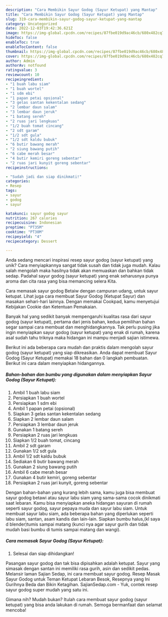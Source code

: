 ```yaml
---
description: "Cara Membikin Sayur Godog (Sayur Ketupat) yang Mantap"
title: "Cara Membikin Sayur Godog (Sayur Ketupat) yang Mantap"
slug: 319-cara-membikin-sayur-godog-sayur-ketupat-yang-mantap
category: Uncategorized
date: 2022-12-03T19:42:36.621Z
image: https://img-global.cpcdn.com/recipes/87fbe019d9ac46cb/680x482cq70/sayur-godog-sayur-ketupat-foto-resep-utama.jpg
hideToc: false
enableToc: true
enableTocContent: false
thumbnail: https://img-global.cpcdn.com/recipes/87fbe019d9ac46cb/680x482cq70/sayur-godog-sayur-ketupat-foto-resep-utama.jpg
cover: https://img-global.cpcdn.com/recipes/87fbe019d9ac46cb/680x482cq70/sayur-godog-sayur-ketupat-foto-resep-utama.jpg
author: Admin
authorAv: notfound
ratingvalue: 3
reviewcount: 10
recipeingredient:
- "1 buah labu siam"
- "1 buah wortel"
- "1 sdm ebi"
- "1 papan petai opsional"
- "3 gelas santan kekentalan sedang"
- "2 lembar daun salam"
- "3 lembar daun jeruk"
- "1 batang sereh"
- "2 ruas jari lengkuas"
- "1/2 buah tomat cincang"
- "2 sdt garam"
- "1/2 sdt gula"
- "1/2 sdt kaldu bubuk"
- "6 butir bawang merah"
- "2 siung bawang putih"
- "6 cabe merah besar"
- "4 butir kemiri goreng sebentar"
- "2 ruas jari kunyit goreng sebentar"
recipeinstructions:

- "Sudah jadi dan siap dinikmati!"
categories:
- Resep
tags:
- sayur
- godog
- sayur

katakunci: sayur godog sayur 
nutrition: 267 calories
recipecuisine: Indonesian
preptime: "PT35M"
cooktime: "PT30M"
recipeyield: "4"
recipecategory: Dessert

---
```





Anda sedang mencari inspirasi resep sayur godog (sayur ketupat) yang unik? Cara menyiapkannya sangat tidak susah dan tidak juga mudah. Kalau salah mengolah maka hasilnya tidak akan memuaskan dan bahkan tidak sedap. Padahal sayur godog (sayur ketupat) yang enak seharusnya punya aroma dan cita rasa yang bisa memancing selera Kita.





Cara memasak sayur godog Betaiw dengan campuran udang, untuk sayur ketupat. Lihat juga cara membuat Sayur Godog (Ketupat Sayur) dan masakan sehari-hari lainnya. Dengan memakai Cookpad, kamu menyetujui Kebijakan Cookie dan Ketentuan Pemakaian.

Banyak hal yang sedikit banyak mempengaruhi kualitas rasa dari sayur godog (sayur ketupat), pertama dari jenis bahan, kedua pemilihan bahan segar sampai cara membuat dan menghidangkannya. Tak perlu pusing jika ingin menyiapkan sayur godog (sayur ketupat) yang enak di rumah, karena asal sudah tahu triknya maka hidangan ini mampu menjadi sajian istimewa.






Berikut ini ada beberapa cara mudah dan praktis dalam mengolah sayur godog (sayur ketupat) yang siap dikreasikan. Anda dapat membuat Sayur Godog (Sayur Ketupat) memakai 18 bahan dan 0 langkah pembuatan. Berikut ini cara dalam menyiapkan hidangannya.

<!--inarticleads1-->

##### Bahan-bahan dan bumbu yang digunakan dalam menyiapkan Sayur Godog (Sayur Ketupat):

1. Ambil 1 buah labu siam
1. Persiapkan 1 buah wortel
1. Persiapkan 1 sdm ebi
1. Ambil 1 papan petai (opsional)
1. Siapkan 3 gelas santan kekentalan sedang
1. Siapkan 2 lembar daun salam
1. Persiapkan 3 lembar daun jeruk
1. Gunakan 1 batang sereh
1. Persiapkan 2 ruas jari lengkuas
1. Siapkan 1/2 buah tomat, cincang
1. Ambil 2 sdt garam
1. Gunakan 1/2 sdt gula
1. Ambil 1/2 sdt kaldu bubuk
1. Sediakan 6 butir bawang merah
1. Gunakan 2 siung bawang putih
1. Ambil 6 cabe merah besar
1. Gunakan 4 butir kemiri, goreng sebentar
1. Persiapkan 2 ruas jari kunyit, goreng sebentar


Dengan bahan-bahan yang kurang lebih sama, kamu juga bisa membuat sayur godog betawi atau sayur labu siam yang sama-sama cocok dinikmati saat lebaran. Kamu bisa menyiapkan aneka hidangan sayuran di rumah seperti sayur godog, sayur pepaya muda dan sayur labu siam. Untuk membuat sayur labu siam, ada beberapa bahan yang diperlukan seperti labu siam, santan, asam kandis dan lain-lain. Siapkan bumbu halus,(kl saya d blender)tumis sampai matang (kunci nya agar sayur gurih dan tidak mudah basi bumbu di tumis sampai matang dan wangi). 

<!--inarticleads2-->

##### Cara memasak Sayur Godog (Sayur Ketupat):


1. Selesai dan siap dihidangkan!

Pasangan sayur godog dan tak bisa dipisahkan adalah ketupat. Sayur yang simasak dengan santan ini memiliki rasa gurih, asin dan sedikit pedas. Melansir laman Sajian Sedap, ini cara membuat sayur godog. Resep Masak Sayur Godog untuk Teman Ketupat Lebaran Besok, Resepnya yang Ini Gurihnya Beda dan Bikin Ketagihan. SajianSedap.com - Yuk, contek resep sayur godog super mudah yang satu ini. 

Gimana nih? Mudah bukan? Itulah cara membuat sayur godog (sayur ketupat) yang bisa anda lakukan di rumah. Semoga bermanfaat dan selamat mencoba!
